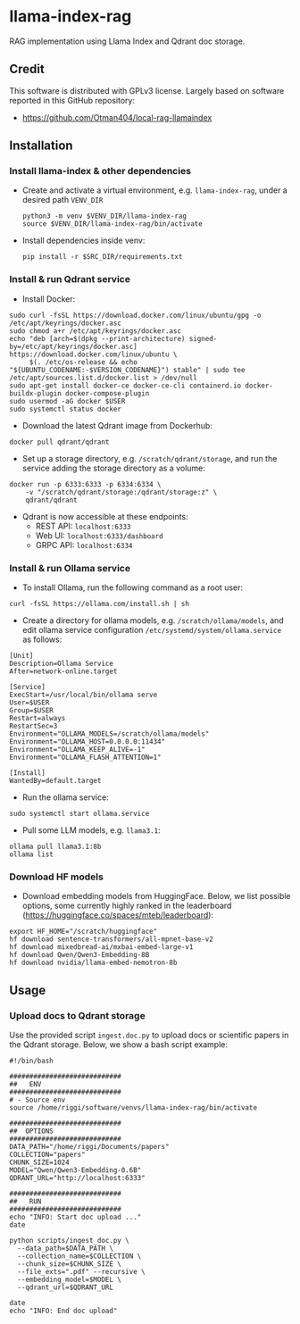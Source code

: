 # llama-index-rag
RAG implementation using Llama Index and Qdrant doc storage.

## **Credit**
This software is distributed with GPLv3 license. Largely based on software reported in this GitHub repository:    

- https://github.com/Otman404/local-rag-llamaindex

## **Installation**    

### Install llama-index & other dependencies
* Create and activate a virtual environment, e.g. ```llama-index-rag```, under a desired path ```VENV_DIR```     
  ```
  python3 -m venv $VENV_DIR/llama-index-rag
  source $VENV_DIR/llama-index-rag/bin/activate
  ```   
* Install dependencies inside venv:   
  ```
  pip install -r $SRC_DIR/requirements.txt
  ```

### Install & run Qdrant service
* Install Docker:    
```
sudo curl -fsSL https://download.docker.com/linux/ubuntu/gpg -o /etc/apt/keyrings/docker.asc
sudo chmod a+r /etc/apt/keyrings/docker.asc
echo "deb [arch=$(dpkg --print-architecture) signed-by=/etc/apt/keyrings/docker.asc] https://download.docker.com/linux/ubuntu \
     $(. /etc/os-release && echo "${UBUNTU_CODENAME:-$VERSION_CODENAME}") stable" | sudo tee /etc/apt/sources.list.d/docker.list > /dev/null
sudo apt-get install docker-ce docker-ce-cli containerd.io docker-buildx-plugin docker-compose-plugin
sudo usermod -aG docker $USER
sudo systemctl status docker
```
* Download the latest Qdrant image from Dockerhub:   
```
docker pull qdrant/qdrant
```
* Set up a storage directory, e.g. `/scratch/qdrant/storage`, and run the service adding the storage directory as a volume:
```
docker run -p 6333:6333 -p 6334:6334 \
    -v "/scratch/qdrant/storage:/qdrant/storage:z" \
    qdrant/qdrant
```
* Qdrant is now accessible at these endpoints:   
    - REST API: ```localhost:6333```
    - Web UI: ```localhost:6333/dashboard```
    - GRPC API: ```localhost:6334```

### Install & run Ollama service
* To install Ollama, run the following command as a root user:
```
curl -fsSL https://ollama.com/install.sh | sh
```
* Create a directory for ollama models, e.g. `/scratch/ollama/models`, and edit ollama service configuration `/etc/systemd/system/ollama.service` as follows:
```
[Unit]
Description=Ollama Service
After=network-online.target

[Service]
ExecStart=/usr/local/bin/ollama serve
User=$USER
Group=$USER
Restart=always
RestartSec=3
Environment="OLLAMA_MODELS=/scratch/ollama/models"
Environment="OLLAMA_HOST=0.0.0.0:11434"
Environment="OLLAMA_KEEP_ALIVE=-1"
Environment="OLLAMA_FLASH_ATTENTION=1"

[Install]
WantedBy=default.target
```

* Run the ollama service:
```
sudo systemctl start ollama.service
```

* Pull some LLM models, e.g. ```llama3.1```:
```
ollama pull llama3.1:8b
ollama list
```

### Download HF models    
* Download embedding models from HuggingFace. Below, we list possible options, some currently highly ranked in the leaderboard (https://huggingface.co/spaces/mteb/leaderboard):   
```
export HF_HOME="/scratch/huggingface"
hf download sentence-transformers/all-mpnet-base-v2
hf download mixedbread-ai/mxbai-embed-large-v1
hf download Qwen/Qwen3-Embedding-8B
hf download nvidia/llama-embed-nemotron-8b
```

## **Usage**  

### **Upload docs to Qdrant storage**
Use the provided script `ingest.doc.py` to upload docs or scientific papers in the Qdrant storage. Below, we show a bash script example:    

```
#!/bin/bash

############################
##   ENV
############################
# - Source env
source /home/riggi/software/venvs/llama-index-rag/bin/activate

############################
##  OPTIONS
############################
DATA_PATH="/home/riggi/Documents/papers"
COLLECTION="papers"
CHUNK_SIZE=1024
MODEL="Qwen/Qwen3-Embedding-0.6B"
QDRANT_URL="http://localhost:6333"

############################
##   RUN
############################
echo "INFO: Start doc upload ..."
date

python scripts/ingest_doc.py \
  --data_path=$DATA_PATH \
  --collection_name=$COLLECTION \
  --chunk_size=$CHUNK_SIZE \
  --file_exts=".pdf" --recursive \
  --embedding_model=$MODEL \
  --qdrant_url=$QDRANT_URL

date
echo "INFO: End doc upload"
```
